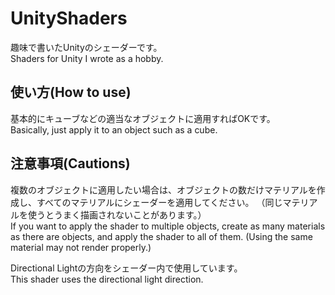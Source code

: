 # UnityShaders
趣味で書いたUnityのシェーダーです。  
Shaders for Unity I wrote as a hobby.

## 使い方(How to use)
基本的にキューブなどの適当なオブジェクトに適用すればOKです。  
Basically, just apply it to an object such as a cube.

## 注意事項(Cautions)
複数のオブジェクトに適用したい場合は、オブジェクトの数だけマテリアルを作成し、すべてのマテリアルにシェーダーを適用してください。
（同じマテリアルを使うとうまく描画されないことがあります。）  
If you want to apply the shader to multiple objects, create as many materials as there are objects, and apply the shader to all of them.
(Using the same material may not render properly.)  
  
Directional Lightの方向をシェーダー内で使用しています。  
This shader uses the directional light direction.
